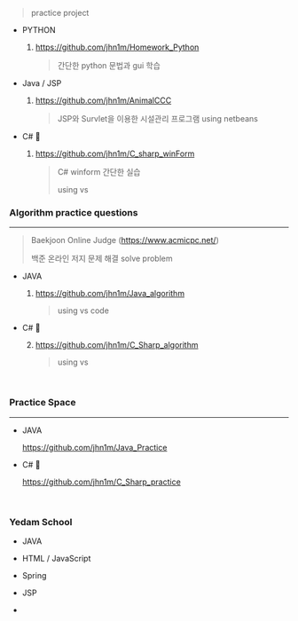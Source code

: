 > practice project

- PYTHON

  1.  https://github.com/jhn1m/Homework_Python
  
      > 간단한 python 문법과 gui 학습 

- Java / JSP

  1. https://github.com/jhn1m/AnimalCCC

     > JSP와 Survlet을 이용한 시설관리 프로그램
     > using netbeans

- C# :no_entry_sign:

  1. https://github.com/jhn1m/C_sharp_winForm
  
      > C# winform 간단한 실습
      >
      > using vs

### Algorithm practice questions

---

> Baekjoon Online Judge (https://www.acmicpc.net/)
> 
> 백준 온라인 저지 문제 해결
> solve problem

- JAVA

  1.  https://github.com/jhn1m/Java_algorithm
  
      > using vs code

- C# :no_entry_sign:

  2.  https://github.com/jhn1m/C_Sharp_algorithm
  
      > using vs
      
<br>

### Practice Space

---


- JAVA

  https://github.com/jhn1m/Java_Practice 

- C# :no_entry_sign:

  https://github.com/jhn1m/C_Sharp_practice

<br>

### Yedam School 

- JAVA

- HTML / JavaScript

- Spring

- JSP
- 
